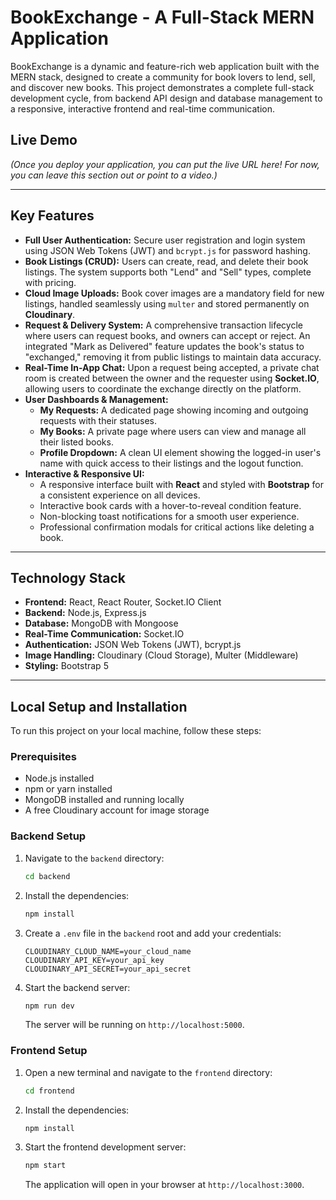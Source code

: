 # BookExchange - A Full-Stack MERN Application

BookExchange is a dynamic and feature-rich web application built with the MERN stack, designed to create a community for book lovers to lend, sell, and discover new books. This project demonstrates a complete full-stack development cycle, from backend API design and database management to a responsive, interactive frontend and real-time communication.

## Live Demo

*(Once you deploy your application, you can put the live URL here! For now, you can leave this section out or point to a video.)*

---

## Key Features

- **Full User Authentication:** Secure user registration and login system using JSON Web Tokens (JWT) and `bcrypt.js` for password hashing.
- **Book Listings (CRUD):** Users can create, read, and delete their book listings. The system supports both "Lend" and "Sell" types, complete with pricing.
- **Cloud Image Uploads:** Book cover images are a mandatory field for new listings, handled seamlessly using `multer` and stored permanently on **Cloudinary**.
- **Request & Delivery System:** A comprehensive transaction lifecycle where users can request books, and owners can accept or reject. An integrated "Mark as Delivered" feature updates the book's status to "exchanged," removing it from public listings to maintain data accuracy.
- **Real-Time In-App Chat:** Upon a request being accepted, a private chat room is created between the owner and the requester using **Socket.IO**, allowing users to coordinate the exchange directly on the platform.
- **User Dashboards & Management:**
    - **My Requests:** A dedicated page showing incoming and outgoing requests with their statuses.
    - **My Books:** A private page where users can view and manage all their listed books.
    - **Profile Dropdown:** A clean UI element showing the logged-in user's name with quick access to their listings and the logout function.
- **Interactive & Responsive UI:**
    - A responsive interface built with **React** and styled with **Bootstrap** for a consistent experience on all devices.
    - Interactive book cards with a hover-to-reveal condition feature.
    - Non-blocking toast notifications for a smooth user experience.
    - Professional confirmation modals for critical actions like deleting a book.

---

## Technology Stack

- **Frontend:** React, React Router, Socket.IO Client
- **Backend:** Node.js, Express.js
- **Database:** MongoDB with Mongoose
- **Real-Time Communication:** Socket.IO
- **Authentication:** JSON Web Tokens (JWT), bcrypt.js
- **Image Handling:** Cloudinary (Cloud Storage), Multer (Middleware)
- **Styling:** Bootstrap 5

---

## Local Setup and Installation

To run this project on your local machine, follow these steps:

### Prerequisites

- Node.js installed
- npm or yarn installed
- MongoDB installed and running locally
- A free Cloudinary account for image storage

### Backend Setup

1.  Navigate to the `backend` directory:
    ```bash
    cd backend
    ```
2.  Install the dependencies:
    ```bash
    npm install
    ```
3.  Create a `.env` file in the `backend` root and add your credentials:
    ```
    CLOUDINARY_CLOUD_NAME=your_cloud_name
    CLOUDINARY_API_KEY=your_api_key
    CLOUDINARY_API_SECRET=your_api_secret
    ```
4.  Start the backend server:
    ```bash
    npm run dev
    ```
    The server will be running on `http://localhost:5000`.

### Frontend Setup

1.  Open a new terminal and navigate to the `frontend` directory:
    ```bash
    cd frontend
    ```
2.  Install the dependencies:
    ```bash
    npm install
    ```
3.  Start the frontend development server:
    ```bash
    npm start
    ```
    The application will open in your browser at `http://localhost:3000`.